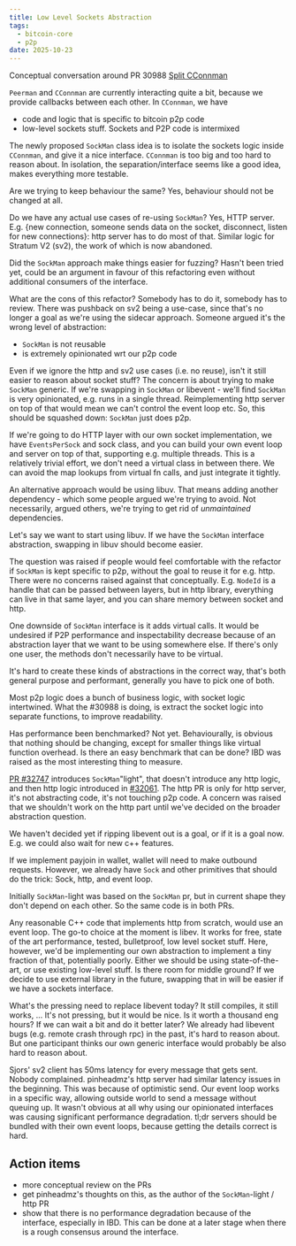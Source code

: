 ```yaml
---
title: Low Level Sockets Abstraction
tags:
  - bitcoin-core
  - p2p
date: 2025-10-23
---
```


Conceptual conversation around PR 30988 [Split
CConnman](https://github.com/bitcoin/bitcoin/pull/30988)

`Peerman` and `CConnman` are currently interacting quite a bit, because we
provide callbacks between each other. In `CConnman`, we have

- code and logic that is specific to bitcoin p2p code
- low-level sockets stuff. Sockets and P2P code is intermixed

The newly proposed `SockMan` class idea is to isolate the sockets logic inside
`CConnman`, and give it a nice interface. `CConnman` is too big and too hard to
reason about. In isolation, the separation/interface seems like a good idea,
makes everything more testable.

Are we trying to keep behaviour the same? Yes, behaviour should not be changed
at all. 

Do we have any actual use cases of re-using `SockMan`? Yes, HTTP server. E.g.
{new connection, someone sends data on the socket, disconnect, listen for new
connections}: http server has to do most of that. Similar logic for Stratum V2
(sv2), the work of which is now abandoned.

Did the `SockMan` approach make things easier for fuzzing? Hasn't been tried
yet, could be an argument in favour of this refactoring even without additional
consumers of the interface.

What are the cons of this refactor? Somebody has to do it, somebody has to
review. There was pushback on sv2 being a use-case, since that's no longer a
goal as we're using the sidecar approach. Someone argued it's the wrong level of
abstraction: 

- `SockMan` is not reusable
- is extremely opinionated wrt our p2p code

Even if we ignore the http and sv2 use cases (i.e. no reuse), isn't it still
easier to reason about socket stuff? The concern is about trying to make
`SockMan` generic. If we're swapping in `SockMan` or libevent - we'll find
`SockMan` is very opinionated, e.g. runs in a single thread. Reimplementing http
server on top of that would mean we can't control the event loop etc. So, this
should be squashed down: `SockMan` just does p2p. 

If we're going to do HTTP layer with our own socket implementation, we have
`EventsPerSock` and sock class, and you can build your own event loop and server
on top of that, supporting e.g. multiple threads. This is a relatively trivial
effort, we don't need a virtual class in between there. We can avoid the map
lookups from virtual fn calls, and just integrate it tightly.

An alternative approach would be using libuv. That means adding another
dependency - which some people argued we're trying to avoid. Not necessarily,
argued others, we're trying to get rid of *unmaintained* dependencies.

Let's say we want to start using libuv. If we have the `SockMan` interface
abstraction, swapping in libuv should become easier. 

The question was raised if people would feel comfortable with the refactor if
`SockMan` is kept specific to p2p, without the goal to reuse it for e.g. http.
There were no concerns raised against that conceptually. E.g. `NodeId` is a
handle that can be passed between layers, but in http library, everything can
live in that same layer, and you can share memory between socket and http.

One downside of `SockMan` interface is it adds virtual calls. It would be
undesired if P2P performance and inspectability decrease because of an
abstraction layer that we want to be using somewhere else. If there's only one
user, the methods don't necessarily have to be virtual.

It's hard to create these kinds of abstractions in the correct way, that's both
general purpose and performant, generally you have to pick one of both.

Most p2p logic does a bunch of business logic, with socket logic intertwined.
What the #30988 is doing, is extract the socket logic into separate functions,
to improve readability.

Has performance been benchmarked? Not yet. Behaviourally, is obvious that
nothing should be changing, except for smaller things like virtual function
overhead. Is there an easy benchmark that can be done? IBD was raised as the
most interesting thing to measure.

[PR #32747](https://github.com/bitcoin/bitcoin/pull/32747)  introduces
`SockMan`"light", that doesn't introduce any http logic, and then http logic
introduced in [#32061](https://github.com/bitcoin/bitcoin/pull/32061). The http
PR is only for http server, it's not abstracting code, it's not touching p2p
code. A concern was raised that we shouldn't work on the http part until we've
decided on the broader abstraction question.

We haven't decided yet if ripping libevent out is a goal, or if it is a goal
now. E.g. we could also wait for new c++ features.

If we implement payjoin in wallet, wallet will need to make outbound requests.
However, we already have `Sock` and other primitives that should do the trick:
Sock, http, and event loop.

Initially `SockMan`-light was based on the `SockMan` pr, but in current shape
they don't depend on each other. So the same code is in both PRs.

Any reasonable C++ code that implements http from scratch, would use an event
loop. The go-to choice at the moment is libev. It works for free, state of the
art performance, tested, bulletproof, low level socket stuff. Here, however,
we'd be implementing our own abstraction to implement a tiny fraction of that,
potentially poorly. Either we should be using state-of-the-art, or use existing
low-level stuff. Is there room for middle ground? If we decide to use external
library in the future, swapping that in will be easier if we have a sockets
interface.

What's the pressing need to replace libevent today? It still compiles, it still
works, ... It's not pressing, but it would be nice. Is it worth a thousand eng
hours? If we can wait a bit and do it better later? We already had libevent bugs
(e.g. remote crash through rpc) in the past, it's hard to reason about. But one
participant thinks our own generic interface would probably be also hard to
reason about.

Sjors' sv2 client has 50ms latency for every message that gets sent. Nobody
complained. pinheadmz's http server had similar latency issues in the beginning.
This was because of optimistic send. Our event loop works in a specific way,
allowing outside world to send a message without queuing up. It wasn't obvious
at all why using our opinionated interfaces was causing significant performance
degradation. tl;dr servers should be bundled with their own event loops, because
getting the details correct is hard.

## Action items

- more conceptual review on the PRs
- get pinheadmz's thoughts on this, as the author of the `SockMan`-light / http
  PR
- show that there is no performance degradation because of the interface,
  especially in IBD. This can be done at a later stage when there is a rough
  consensus around the interface.
